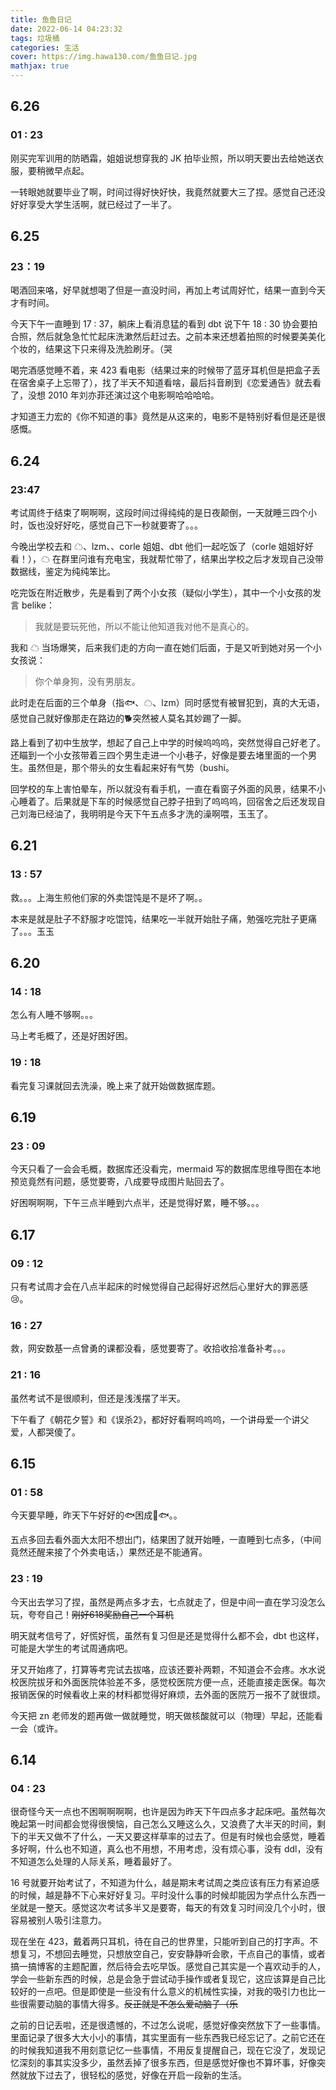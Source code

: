 ```yaml
---
title: 鱼鱼日记
date: 2022-06-14 04:23:32
tags: 垃圾桶
categories: 生活
cover: https://img.hawa130.com/鱼鱼日记.jpg
mathjax: true
---
```


## 6.26

### 01 : 23

刚买完军训用的防晒霜，姐姐说想穿我的 JK 拍毕业照，所以明天要出去给她送衣服，要稍微早点起。

一转眼她就要毕业了啊，时间过得好快好快，我竟然就要大三了捏。感觉自己还没好好享受大学生活啊，就已经过了一半了。

## 6.25

### 23：19

喝酒回来咯，好早就想喝了但是一直没时间，再加上考试周好忙，结果一直到今天才有时间。

今天下午一直睡到 17 : 37，躺床上看消息猛的看到 dbt 说下午 18 : 30 协会要拍合照，然后就急急忙忙起床洗漱然后赶过去。之前本来还想着拍照的时候要美美化个妆的，结果这下只来得及洗脸刷牙。（哭

喝完酒感觉睡不着，来 423 看电影（结果过来的时候带了蓝牙耳机但是把盒子丢在宿舍桌子上忘带了），找了半天不知道看啥，最后抖音刷到《恋爱通告》就去看了，没想 2010 年刘亦菲还演过这个电影啊哈哈哈哈。

才知道王力宏的《你不知道的事》竟然是从这来的，电影不是特别好看但是还是很感慨。

## 6.24

### 23:47

考试周终于结束了啊啊啊，这段时间过得纯纯的是日夜颠倒，一天就睡三四个小时，饭也没好好吃，感觉自己下一秒就要寄了。。。

今晚出学校去和 ☁、lzm、、corle 姐姐、dbt 他们一起吃饭了（corle 姐姐好好看！），☁ 在群里问谁有充电宝，我就帮忙带了，结果出学校之后才发现自己没带数据线，鉴定为纯纯笨比。

吃完饭在附近散步，先是看到了两个小女孩（疑似小学生），其中一个小女孩的发言 belike：

> 我就是要玩死他，所以不能让他知道我对他不是真心的。

我和 ☁ 当场爆笑，后来我们走的方向一直在她们后面，于是又听到她对另一个小女孩说：

> 你个单身狗，没有男朋友。

此时走在后面的三个单身（指🐟、☁、lzm）同时感觉有被冒犯到，真的大无语，感觉自己就好像那走在路边的🐕突然被人莫名其妙踢了一脚。

路上看到了初中生放学，想起了自己上中学的时候呜呜呜，突然觉得自己好老了。还瞄到一个小女孩带着三四个男生走进一个小巷子，好像是要去堵里面的一个男生。虽然但是，那个带头的女生看起来好有气势（bushi。

回学校的车上害怕晕车，所以就没有看手机，一直在看窗子外面的风景，结果不小心睡着了。后果就是下车的时候感觉自己脖子扭到了呜呜呜，回宿舍之后还发现自己刘海已经油了，我明明是今天下午五点多才洗的澡啊喂，玉玉了。

## 6.21

### 13 : 57

救。。。上海生煎他们家的外卖馄饨是不是坏了啊。。

本来是就是肚子不舒服才吃馄饨，结果吃一半就开始肚子痛，勉强吃完肚子更痛了。。。玉玉

## 6.20

### 14 : 18

怎么有人睡不够啊。。。

马上考毛概了，还是好困好困。

### 19 : 18

看完复习课就回去洗澡，晚上来了就开始做数据库题。

## 6.19

### 23 : 09

今天只看了一会会毛概，数据库还没看完，mermaid 写的数据库思维导图在本地预览竟然有问题，感觉要寄，八成要导成图片贴回去了。

好困啊啊啊，下午三点半睡到六点半，还是觉得好累，睡不够。。。

## 6.17

### 09 : 12

只有考试周才会在八点半起床的时候觉得自己起得好迟然后心里好大的罪恶感😢。

### 16 : 27

救，网安数基一点曾勇的课都没看，感觉要寄了。收拾收拾准备补考。。。

### 21 : 16

虽然考试不是很顺利，但还是浅浅摆了半天。

下午看了《朝花夕誓》和《误杀2》，都好好看啊呜呜呜，一个讲母爱一个讲父爱，人都哭傻了。

## 6.15

### 01 : 58

今天要早睡，昨天下午好好的🐟困成🐶🐟。。

五点多回去看外面大太阳不想出门，结果困了就开始睡，一直睡到七点多，（中间竟然还醒来接了个外卖电话，）果然还是不能通宵。

### 23 : 19

今天出去学习了捏，虽然是两点多才去，七点就走了，但是中间一直在学习没怎么玩，夸夸自己！~~刚好618奖励自己一个耳机~~

明天就考信号了，好慌好慌，虽然有复习但是还是觉得什么都不会，dbt 也这样，可能是大学生的考试周通病吧。

牙又开始疼了，打算等考完试去拔咯，应该还要补两颗，不知道会不会疼。水水说校医院拔牙和外面医院体验差不多，感觉校医院方便一点，还能直接走医保。每次报销医保的时候看收上来的材料都觉得好麻烦，去外面的医院万一报不了就很烦。

今天把 zn 老师发的题再做一做就睡觉，明天做核酸就可以（物理）早起，还能看一会（或许。

## 6.14

### 04 : 23

很奇怪今天一点也不困啊啊啊啊，也许是因为昨天下午四点多才起床吧。虽然每次晚起第一时间都会觉得很懊恼，自己怎么又睡这么久，又浪费了大半天的时间，剩下的半天又做不了什么，一天又要这样草率的过去了。但是有时候也会感觉，睡着多好啊，什么也不知道，真么也不用想，不用考虑，没有烦心事，没有 ddl，没有不知道怎么处理的人际关系，睡着最好了。

16 号就要开始考试了，不知道为什么，越是期末考试周之类应该有压力有紧迫感的时候，越是静不下心来好好复习。平时没什么事的时候却能因为学点什么东西一坐就是一整天。感觉这次考试多半又是要寄，每天的有效复习时间没几个小时，很容易被别人吸引注意力。

现在坐在 423，戴着两只耳机，待在自己的世界里，只能听到自己的打字声。不想复习，不想回去睡觉，只想放空自己，安安静静听会歌，干点自己的事情，或者搞一搞博客的主题配置，然后待会去吃早饭。感觉自己其实是一个喜欢动手的人，学会一些新东西的时候，总是会急于尝试动手操作或者复现它，这应该算是自己比较好的一点吧。但是即使是一些没有什么意义的机械性实操，对我的吸引力也比一些很需要动脑的事情大得多。~~反正就是不怎么爱动脑子（乐~~

之前的日记丢啦，还是很遗憾的，不过怎么说呢，感觉好像突然放下了一些事情。里面记录了很多大大小小的事情，其实里面有一些东西我已经忘记了。之前它还在的时候我知道我不用刻意记忆一些事情，不用反复提醒自己，现在它没了，发现记忆深刻的事其实没多少，虽然丢掉了很多东西，但是感觉好像也不算坏事，好像突然就放下过去了，很轻松的感觉，好像在开启一段新的生活。